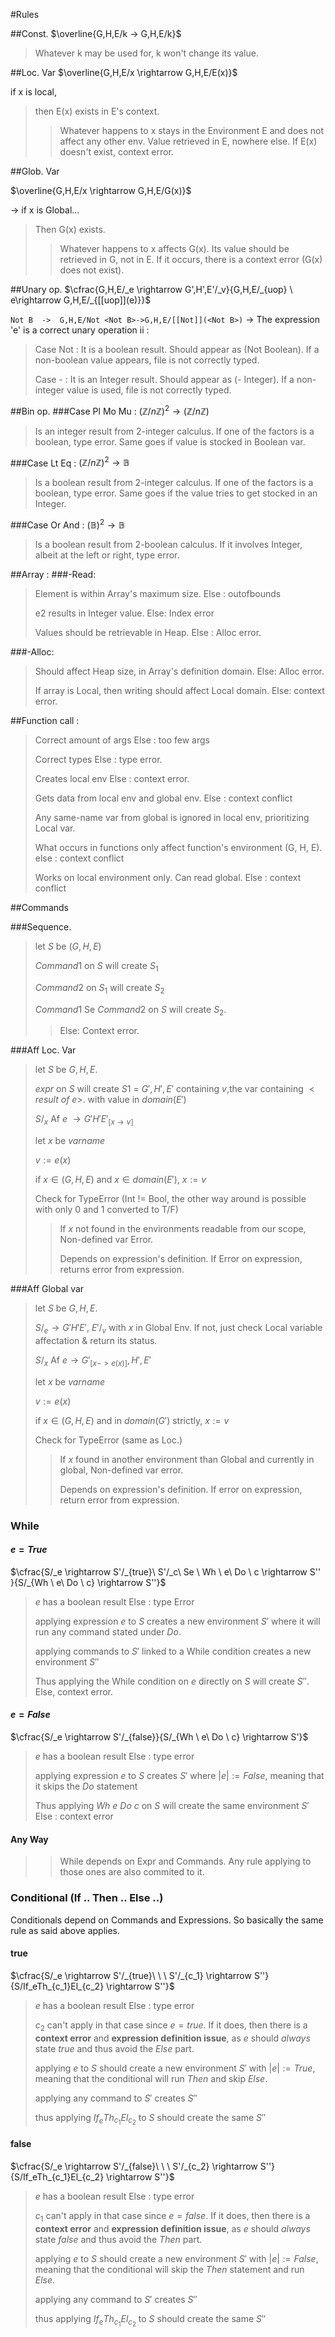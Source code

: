 #Rules


##Const.
$\overline{G,H,E/k -> G,H,E/k}$
> Whatever k may be used for, k won't change its value.

##Loc. Var
$\overline{G,H,E/x \rightarrow G,H,E/E(x)}$

if x is local,
> then E(x) exists in E's context.
>
>> Whatever happens to x stays in the Environment E and does not affect any other env. Value retrieved in E, nowhere else. If E(x) doesn't exist, context error.

##Glob. Var

$\overline{G,H,E/x \rightarrow G,H,E/G(x)}$

-> if x is Global...
>Then G(x) exists.
>
>> Whatever happens to x affects G(x). Its value should be retrieved in G, not in E. If it occurs, there is a context error (G(x) does not exist).

##Unary op.
$\cfrac{G,H,E/_e \rightarrow G',H',E'/_v}{G,H,E/_{uop} \ e\rightarrow G,H,E/_{[[uop]](e)}}$

`Not B  ->  G,H,E/Not <Not B>->G,H,E/[[Not]](<Not B>)`
-> The expression 'e' is a correct unary operation ii :

>Case Not : It is a boolean result. Should appear as (Not Boolean). If a non-boolean value appears, file is not correctly typed.
>
>Case - : It is an Integer result. Should appear as (- Integer). If a non-integer value is used, file is not correctly typed.

##Bin op.
###Case Pl Mo Mu : $(\mathbb{Z}/n\mathbb{Z})^2 \rightarrow (\mathbb{Z}/n\mathbb{Z})$
>Is an integer result from 2-integer calculus. If one of the factors is a boolean, type error. Same goes if value is stocked in Boolean var.

###Case Lt Eq : $(\mathbb{Z}/n\mathbb{Z})^2 \rightarrow \mathbb{B}$
>Is a boolean result from 2-integer calculus. If one of the factors is a boolean, type error. Same goes if the value tries to get stocked in an Integer.

###Case Or And : $(\mathbb{B})^2 \rightarrow \mathbb{B}$
>Is a boolean result from 2-boolean calculus. If it involves Integer, albeit at the left or right, type error.

##Array :
###-Read:
>  Element is within Array's maximum size. Else : outofbounds
>
>  e2 results in Integer value. Else: Index error
>
>  Values should be retrievable in Heap. Else : Alloc error.

###-Alloc:
>  Should affect Heap size, in Array's definition domain. Else: Alloc error.
>
>  If array is Local, then writing should affect Local domain. Else: context error.

##Function call :
>Correct amount of args Else : too few args
>
>Correct types Else : type error.
>
>Creates local env Else : context error.
>
>Gets data from local env and global env. Else : context conflict
>
>Any same-name var from global is ignored in local env, prioritizing Local var.
>
>What occurs in functions only affect function's environment (G, H, E). else : context conflict
>
>Works on local environment only. Can read global. Else : context conflict

##Commands

###Sequence.
>let $S$ be $(G,H,E)$
>
>$Command1$ on $S$ will create $S_1$
>
>$Command2$ on $S_1$ will create $S_2$
>
>$Command1$ Se $Command2$ on $S$ will create $S_2$.
>
>> Else: Context error.

###Aff Loc. Var
>let $S$ be $G,H,E$.
>
> $expr$ on $S$ will create $S1$ = $G',H',E'$ containing $v$,the var containing $<result\ of\ e>$. with value in $domain(E')$
>
>$S/_x$ Af $e$ $\rightarrow G'H'E'_{[x\rightarrow v]}$
>
>let $x$ be $varname$
>
>$v := e(x)$
>
>if $x \in (G,H,E)$ and $x \in domain(E')$, $x:=v$
>
> Check for TypeError (Int != Bool, the other way around is possible with only 0 and 1 converted to T/F)
>
>> If $x$ not found in the environments readable from our scope, Non-defined var Error.
>>
>> Depends on expression's definition. If Error on expression, returns error from expression.

###Aff Global var
>let $S$ be $G,H,E$.
>
> $S/_e \rightarrow G'H'E'$, $E'/_v$ with $x$ in Global Env. If not, just check Local variable affectation & return its status.
>
> $S/_x$ Af $e \rightarrow G'_{[x->e(x)]},H',E'$
>
> let $x$ be $varname$
>
> $v := e(x)$
>
> if $x \in (G,H,E)$ and in $domain(G')$ strictly, $x:=v$
>
> Check for TypeError (same as Loc.)
>
>> If $x$ found in another environment than Global and currently in global, Non-defined var error.
>>
>> Depends on expression's definition. If error on expression, return error from expression.

### While
#### $e = True$
$\cfrac{S/_e \rightarrow S'/_{true}\ S'/_c\ Se \ Wh \ e\ Do \ c \rightarrow S'' }{S/_{Wh \ e\ Do \ c} \rightarrow S''}$
> $e$ has a boolean result Else : type Error
>
> applying expression $e$ to $S$ creates a new environment $S'$ where it will run any command stated under $Do$.
>
> applying commands to $S'$ linked to a While condition creates a new environment $S''$
>
> Thus applying the While condition on $e$ directly on $S$ will create $S''$. Else, context error.

#### $e = False$
$\cfrac{S/_e \rightarrow S'/_{false}}{S/_{Wh \ e\ Do \ c} \rightarrow S'}$
> $e$ has a boolean result Else : type error
>
> applying expression $e$ to $S$ creates $S'$ where $|e| := False$, meaning that it skips the $Do$ statement
>
>Thus applying $Wh\ e\ Do\ c$ on $S$ will create the same environment $S'$ Else : context error

#### Any Way
>> While depends on Expr and Commands. Any rule applying to those ones are also commited to it.

### Conditional (If .. Then .. Else ..)
Conditionals depend on Commands and Expressions. So basically the same rule as said above applies.
#### true
$\cfrac{S/_e \rightarrow S'/_{true}\ \ \  S'/_{c_1} \rightarrow S''}{S/If_eTh_{c_1}El_{c_2} \rightarrow S''}$
>$e$ has a boolean result Else : type error
>
> $c_2$ can't apply in that case since $e = true$. If it does, then there is a **context error** and **expression definition issue**, as $e$ should *always* state $true$ and thus avoid the $Else$ part.
>
> applying $e$ to $S$ should create a new environment $S'$ with $|e| := True$, meaning that the conditional will run $Then$ and skip $Else$.
>
> applying any command to $S'$ creates $S''$
>
> thus applying $If_eTh_{c_1}El_{c_2}$ to $S$ should create the same $S''$

#### false
$\cfrac{S/_e \rightarrow S'/_{false}\ \ \  S'/_{c_2} \rightarrow S''}{S/If_eTh_{c_1}El_{c_2} \rightarrow S''}$
>$e$ has a boolean result Else : type error
>
> $c_1$ can't apply in that case since $e = false$. If it does, then there is a **context error** and **expression definition issue**, as $e$ should *always* state $false$ and thus avoid the $Then$ part.
>
> applying $e$ to $S$ should create a new environment $S'$ with $|e| := False$, meaning that the conditional will skip the $Then$ statement and run $Else$.
>
> applying any command to $S'$ creates $S''$
>
> thus applying $If_eTh_{c_1}El_{c_2}$ to $S$ should create the same $S''$
